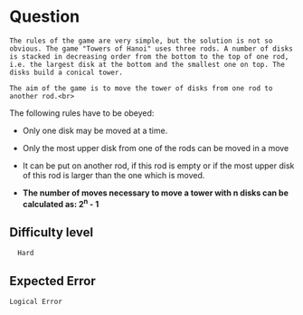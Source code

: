 # Question
    The rules of the game are very simple, but the solution is not so obvious. The game "Towers of Hanoi" uses three rods. A number of disks is stacked in decreasing order from the bottom to the top of one rod, i.e. the largest disk at the bottom and the smallest one on top. The disks build a conical tower.

    The aim of the game is to move the tower of disks from one rod to another rod.<br>

  The following rules have to be obeyed:
  *  Only one disk may be moved at a time.
  *  Only the most upper disk from one of the rods can be moved in a move
  *  It can be put on another rod, if this rod is empty or if the most upper disk of this rod is larger than the one which is moved.
 
* __The number of moves necessary to move a tower with n disks can be calculated as: 2<sup>n</sup> - 1__


## Difficulty level

      Hard

## Expected Error

    Logical Error